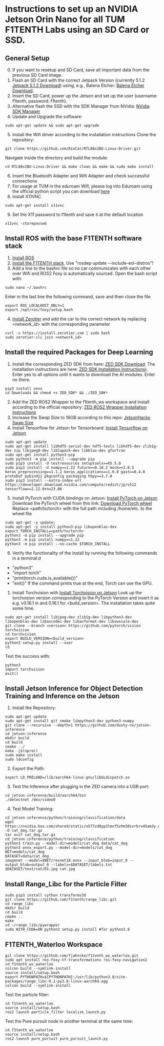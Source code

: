 # Instructions to set up an NVIDIA Jetson Orin Nano for all TUM F1TENTH Labs using an SD Card or SSD.
## General Setup
0. If you want to resetup and SD Card, save all important data from the previous SD Card image.
1. Flash an SD Card with the correct Jetpack Version (currently 5.1.2 [Jetpack 5.1.2 Download](https://developer.nvidia.com/embedded/jetpack-sdk-512)) using, e.g., Balena Etcher: [Balena Etcher Download](https://etcher.balena.io).
2. Insert the SD Card, power up the Jetson and set up the user (username: f1tenth, password: f1tenth).
3. Alternative flash the SSD with the SDK Manager from NVidia: [NVidia SDK Manager](https://developer.nvidia.com/sdk-manager)
4. Update and Upgrade the software:
```
sudo apt-get update && sudo apt-get upgrade
```
5. Install the Wifi driver according to the installation instructions
Clone the repository:
```
git clone https://github.com/RinCat/RTL88x2BU-Linux-Driver.git
```
Navigate inside the directory and build the module:
```
cd RTL88x2BU-Linux-Driver && make clean && make && sudo make install
```
6. Insert the Bluetooth Adapter and Wifi Adapter and check successful connections
7. For usage at TUM in the eduroam Wifi, please log into Eduroam using the official python script you can download [here](https://cat.eduroam.org)
8. Install X11VNC
```
sudo apt-get install x11vnc
```
9. Set the X11 password to f1tenth and save it at the default location
```
x11vnc -storepasswd
```



## Install ROS with the base F1TENTH software stack
1. [Install ROS](https://docs.ros.org/en/foxy/Installation.html)
2. [Install the F1TENTH stack](https://f1tenth.readthedocs.io/en/foxy_test/getting_started/firmware/drive_workspace.html#doc-drive-workspace). Use "rosdep update --include-eol-distros"!
3. Add a line to the bashrc file so no car communicates with each other over Wifi and ROS2 Foxy is automatically sourced.
Open the bash script with:
```
sudo nano ~/.bashrc
```
Enter in the last line the following command, save and then close the file
```
export ROS_LOCALHOST_ONLY=1
export /opt/ros/foxy/setup.bash
```
4. [Install Zerotier](https://www.zerotier.com/download/) and add the car to the correct network by replacing <network_id> with the corresponding parameter
```
curl -s https://install.zerotier.com | sudo bash
sudo zerotier-cli join <network_id>
```

## Install the required Packages for Deep Learning
1. Install the corresponding ZED SDK from here: [ZED SDK Download](https://www.stereolabs.com/developers/release). The installation instructions are here: [ZED SDK Installation Instructions](https://www.stereolabs.com/docs/installation/jetson)). Enter yes to all options until it wants to download the AI modules. Enter no there.
```
pip3 install onnx
cd Downloads && chmod +x ZED_SDK* && ./ZED_SDK*
```
2. Add the ZED ROS2 Wrapper to the f1tenth_ws workspace and install according to the official repository: [ZED ROS2 Wrapper Installation Instructions](https://github.com/stereolabs/zed-ros2-wrapper)
3. Increase the Swap Size to 16GB according to this repo: [JetsonHacks Swap Size](https://github.com/JetsonHacksNano/resizeSwapMemory "JetsonHacks Swap Size")
4. Install Tensorflow for Jetson for Tensorboard: [Install Tensorflow on Jetson](https://docs.nvidia.com/deeplearning/frameworks/install-tf-jetson-platform/index.html "Install Tensorflow on Jetson")
```
sudo apt-get update
sudo apt-get install libhdf5-serial-dev hdf5-tools libhdf5-dev zlib1g-dev zip libjpeg8-dev liblapack-dev libblas-dev gfortran
sudo apt-get install python3-pip
sudo python3 -m pip install --upgrade pip
sudo pip3 install -U testresources setuptools==65.5.0
sudo pip3 install -U numpy==1.22 future==0.18.2 mock==3.0.5 keras_preprocessing==1.1.2 keras_applications==1.0.8 gast==0.4.0 protobuf pybind11 pkgconfig packaging h5py==3.7.0
sudo pip3 install --extra-index-url https://developer.download.nvidia.com/compute/redist/jp/v512 tensorflow==2.12.0+nv23.06
```
5. Install PyTorch with CUDA bindings on Jetson: [Install PyTorch on Jetson](https://docs.nvidia.com/deeplearning/frameworks/install-pytorch-jetson-platform/index.html "Install PyTorch on Jetson")
Download the PyTorch wheel from this link: [Download PyTorch wheel](https://forums.developer.nvidia.com/t/pytorch-for-jetson/72048)
Replace <path/to/torch> with the full path including /home/etc. to the wheel file
```
sudo apt-get -y update;
sudo apt-get -y install python3-pip libopenblas-dev
export TORCH_INSTALL=<path/to/torch>
python3 -m pip install --upgrade pip
python3 -m pip install numpy==1.22
python3 -m pip install --no-cache $TORCH_INSTALL
```
6. Verify the functionality of the install by running the following commands in a terminal:d
- "python3"
- "import torch"
- "print(torch.cuda.is_available())"
- "exit()"
If the command prints true at the end, Torch can use the GPU.
1. Install Torchvision with [Install Torchvision on Jetson](https://forums.developer.nvidia.com/t/pytorch-for-jetson/72048)
Look up the torchvision version corresponding to the PyTorch Version
and insert it as e.g. v0.16.1 in <version> and 0.16.1 for <build_version>. The installation takes quite some time.
```
sudo apt-get install libjpeg-dev zlib1g-dev libpython3-dev libopenblas-dev libavcodec-dev libavformat-dev libswscale-dev
git clone --branch <version> https://github.com/pytorch/vision torchvision
cd torchvision
export BUILD_VERSION=<build_version>
python3 setup.py install --user
cd
```
Test the success with:
```
python3
import torchvision
exit()
```

## Install Jetson Inference for Object Detection Training and Inference on the Jetson
1. Install the Repository:
```
sudo apt-get update
sudo apt-get install git cmake libpython3-dev python3-numpy
git clone --recursive --depth=1 https://github.com/dusty-nv/jetson-inference
cd jetson-inference
mkdir build
cd build
cmake ../
make -j$(nproc)
sudo make install
sudo ldconfig
```
2. Export the Path:
```
export LD_PRELOAD=/lib/aarch64-linux-gnu/libGLdispatch.so
```
3. Test the Inference after plugging in the ZED camera into a USB port:
```
cd jetson-inference/build/aarch64/bin
./detectnet /dev/video0
```
4. Test Model Training:
```
cd jetson-inference/python/training/classification/data
wget https://nvidia.box.com/shared/static/o577zd8yp3lmxf5zhm38svrbrv45am3y.gz -O cat_dog.tar.gz
tar xvzf cat_dog.tar.gz
cd jetson-inference/python/training/classification
python3 train.py --model-dir=models/cat_dog data/cat_dog
python3 onnx_export.py --model-dir=models/cat_dog
NET=models/cat_dog
DATASET=data/cat_dog
imagenet --model=$NET/resnet18.onnx --input_blob=input_0 --output_blob=output_0 --labels=$DATASET/labels.txt $DATASET/test/cat/01.jpg cat.jpg
```

## Install Range_Libc for the Particle Filter
```
sudo pip3 install cython transforms3d
git clone https://github.com/f1tenth/range_libc.git
cd range_libc
mkdir build
cd build
cmake ..
make
cd ~/range_libc/pywrapper
sudo WITH_CUDA=ON python3 setup.py install #for python3.8
```

## F1TENTH_Waterloo Workspace
```
git clone https://github.com/fjahncke/f1tenth_ws_waterloo.git
sudo apt install ros-foxy-tf-transformations ros-foxy-navigation2
cd f1tenth_ws_waterloo
colcon build --symlink-install
source install/setup.bash
export PYTHONPATH=${PYTHONPATH}:/usr/lib/python3.8/site-packages/range_libc-0.1-py3.8-linux-aarch64.egg
colcon build --symlink-install
```
Test the particle filter:
```
cd f1tenth_ws_waterloo
source install/setup.bash
ros2 launch particle_filter localize_launch.py
```
Test the Pure pursuit node in another terminal at the same time:
```
cd f1tenth_ws_waterloo
source install/setup.bash
ros2 launch pure_pursuit pure_pursuit_launch.py
```
